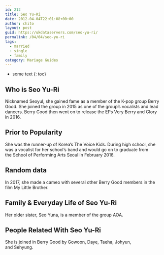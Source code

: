 ```yaml
---
id: 212
title: Seo Yu-Ri
date: 2012-04-04T22:01:08+00:00
author: chito
layout: post
guid: https://ukdataservers.com/seo-yu-ri/
permalink: /04/04/seo-yu-ri  
tags:
  - married
  - single
  - family
category: Mariage Guides
---
```


* some text
{: toc}


## Who is  Seo Yu-Ri
                  
                  
                  
Nicknamed Seoyul, she gained fame as a member of the K-pop group Berry Good. She joined the group in 2015 as one of the group&#8217;s vocalists and lead dancers. Berry Good then went on to release the EPs Very Berry and Glory in 2016. 
                  
                
                
                
## Prior to Popularity 
                  
                  
                  
She was the runner-up of Korea&#8217;s The Voice Kids. During high school, she was a vocalist for her school&#8217;s band and would go on to graduate from the School of Performing Arts Seoul in February 2016. 
                  
                
                
                
## Random data 
                  
                  
                  
In 2017, she made a cameo with several other Berry Good members in the film My Little Brother. 
                  
                
                
                
## Family & Everyday Life of Seo Yu-Ri
                  
                  
                  
Her older sister, Seo Yuna, is a member of the group AOA. 
                  
                
                
                
## People Related With  Seo Yu-Ri
                  
                  
                  
She is joined in Berry Good by Gowoon, Daye, Taeha, Johyun, and Sehyung. 
                  
                
              
            
          
          
          
    
    
  
